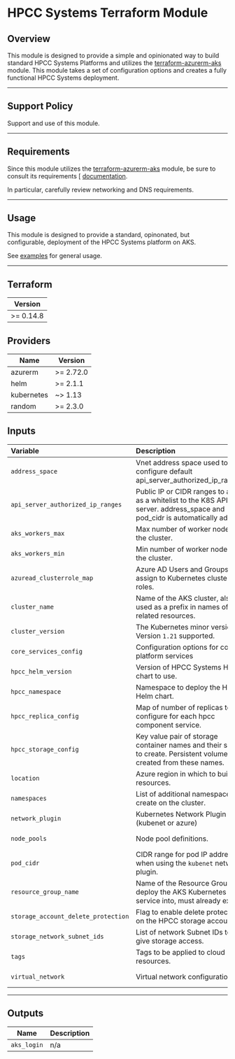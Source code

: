 # HPCC Systems Terraform Module

## Overview

This module is designed to provide a simple and opinionated way to build standard HPCC Systems Platforms and utilizes the [terraform-azurerm-aks](https://github.com/LexisNexis-RBA/terraform-azurerm-aks) module. This module takes a set of configuration options and creates a fully functional HPCC Systems deployment.

---

## Support Policy

Support and use of this module.

---

## Requirements

Since this module utilizes the [terraform-azurerm-aks](https://github.com/LexisNexis-RBA/terraform-azurerm-aks) module, be sure to consult its requirements [
[documentation](https://github.com/LexisNexis-RBA/terraform-azurerm-aks/docs).

In particular, carefully review networking and DNS requirements.

---

## Usage

This module is designed to provide a standard, opinonated, but configurable, deployment of the HPCC Systems platform on AKS.

See [examples](/examples) for general usage. 

---

## Terraform

| Version   |
|-----------|
| >= 0.14.8 |

## Providers

| Name       | Version   |
|------------|-----------|
| azurerm    | >= 2.72.0 |
| helm       | >= 2.1.1  |
| kubernetes | ~> 1.13   |
| random     | >= 2.3.0  |

## Inputs

| **Variable**                       | **Description**                                                                                                           | **Type**                                        | **Default**       | **Required** |
|:-----------------------------------|:--------------------------------------------------------------------------------------------------------------------------|:------------------------------------------------|:------------------|:------------:|
| `address_space`                    | Vnet address space used to configure default api_server_authorized_ip_ranges.                                             | `list(string)`                                  | `nil`             | `yes`         |
| `api_server_authorized_ip_ranges`  | Public IP or CIDR ranges to apply as a whitelist to the K8S API server.  address_space and pod_cidr is automatically added| `map(string)`                                   | `nil`             | `no`         |
| `aks_workers_max`                    | Max number of worker node in the cluster.                                                                                 | `number`                                        | `3`             | `no`         |
| `aks_workers_min`                    | Min number of worker node in the cluster.                                                                                 | `number`                                        | `3`             | `no`         |
| `azuread_clusterrole_map`          | Azure AD Users and Groups to assign to Kubernetes cluster roles.                                                          | `object(map(string))` _(see aks documentation)_ | `{}`              | `no`         |
| `cluster_name`                     | Name of the AKS cluster, also used as a prefix in names of related resources.                                             | `string`                                        | `nil`             | `yes`        |
| `cluster_version`                  | The Kubernetes minor version. Version `1.21` supported.                                                                   | `string`                                        | `"1.21"`          | `no`         |
| `core_services_config`             | Configuration options for core platform services                                                                          | `any` _(see aks documentation)_                 | `nil`             | `yes`        |
| `hpcc_helm_version`                | Version of HPCC Systems Helm chart to use.                                                                                | `string`                                        | `8.2.10-1`        | `no`         |
| `hpcc_namespace`                   | Namespace to deploy the HPCC Helm chart.                                                                                  | `string`                                        | `hpcc`            | `no`         |
| `hpcc_replica_config`              | Map of number of replicas to configure for each hpcc component service.                                                   | `map(number)`                                   | `hpcc`            | `no`         |
| `hpcc_storage_config`              | Key value pair of storage container names and their sizes to create. Persistent volumes are created from these names.     | `map(object)`                                   | `{}`             | `no`         |
| `location`                         | Azure region in which to build resources.                                                                                 | `string`                                        | `nil`             | `yes`        |
| `namespaces`                       | List of additional namespaces to create on the cluster.                                                                   | `list(string)`                                  | `[]`              | `no`         |
| `network_plugin`                   | Kubernetes Network Plugin (kubenet or azure)                                                                              | `string`                                        | `"kubenet"`       | `no`         |
| `node_pools`                       | Node pool definitions.                                                                                                    | `list(object())` _(see aks documentation)_      | `nil`             | `yes`        |
| `pod_cidr`                         | CIDR range for pod IP addresses when using the `kubenet` network plugin.                                                  | `string`                                        | `"100.65.0.0/16"` | `no`         |
| `resource_group_name`              | Name of the Resource Group to deploy the AKS Kubernetes service into, must already exist.                                 | `string`                                        | `nil`             | `yes`        |
| `storage_account_delete_protection`| Flag to enable delete protection on the HPCC storage account.                                                             | `bool`                                          | `true`            | `no`         |
| `storage_network_subnet_ids`       | List of network Subnet IDs to give storage access.                                                                        | `list(string)`                                  | `nil`             | `yes`        |
| `tags`                             | Tags to be applied to cloud resources.                                                                                    | `map(string)`                                   | `{}`              | `no`         |
| `virtual_network`                  | Virtual network configuration.                                                                                            | `object(map)` _(see aks documentation)_         | `nil`             | `yes`        |

---

## Outputs

| Name        | Description |
|-------------|-------------|
| `aks_login` | n/a         |
